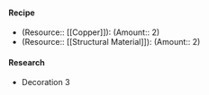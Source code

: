#### Recipe
- (Resource:: [[Copper]]): (Amount:: 2)
- (Resource:: [[Structural Material]]): (Amount:: 2)

#### Research
- Decoration 3